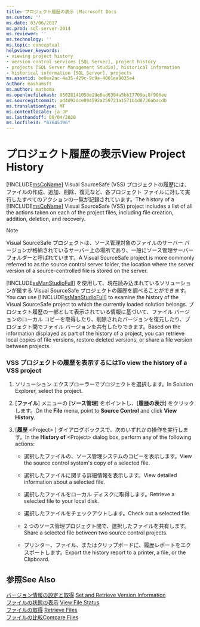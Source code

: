 ```yaml
---
title: プロジェクト履歴の表示 |Microsoft Docs
ms.custom: ''
ms.date: 03/06/2017
ms.prod: sql-server-2014
ms.reviewer: ''
ms.technology: ''
ms.topic: conceptual
helpviewer_keywords:
- viewing project history
- version control services [SQL Server], project history
- projects [SQL Server Management Studio], historical information
- historical information [SQL Server], projects
ms.assetid: be0ea2ac-4a35-429c-9c9e-4001ea9035a4
author: mashamsft
ms.author: mathoma
ms.openlocfilehash: 85028141050e19e6ed6394a5bb17709ac8f906ee
ms.sourcegitcommit: ad4d92dce894592a259721a1571b1d8736abacdb
ms.translationtype: MT
ms.contentlocale: ja-JP
ms.lasthandoff: 08/04/2020
ms.locfileid: "87645196"
---
```

# <a name="view-project-history"></a><span data-ttu-id="9dd98-102">プロジェクト履歴の表示</span><span class="sxs-lookup"><span data-stu-id="9dd98-102">View Project History</span></span>
  <span data-ttu-id="9dd98-103">[!INCLUDE[msCoName](../includes/msconame-md.md)] Visual SourceSafe (VSS) プロジェクトの履歴には、ファイルの作成、追加、削除、復元など、各プロジェクト ファイルに対して実行したすべてのアクションの一覧が記録されています。</span><span class="sxs-lookup"><span data-stu-id="9dd98-103">The history of a [!INCLUDE[msCoName](../includes/msconame-md.md)] Visual SourceSafe (VSS) project includes a list of all the actions taken on each of the project files, including file creation, addition, deletion, and recovery.</span></span>  
  
> [!NOTE]  
>  <span data-ttu-id="9dd98-104">Visual SourceSafe プロジェクトは、ソース管理対象のファイルのサーバー バージョンが格納されているサーバー上の場所であり、一般にソース管理サーバー フォルダーと呼ばれています。</span><span class="sxs-lookup"><span data-stu-id="9dd98-104">A Visual SourceSafe project is more commonly referred to as the source control server folder, the location where the server version of a source-controlled file is stored on the server.</span></span>  
  
 <span data-ttu-id="9dd98-105">[!INCLUDE[ssManStudioFull](../includes/ssmanstudiofull-md.md)] を使用して、現在読み込まれているソリューションが属する Visual SourceSafe プロジェクトの履歴を調べることができます。</span><span class="sxs-lookup"><span data-stu-id="9dd98-105">You can use [!INCLUDE[ssManStudioFull](../includes/ssmanstudiofull-md.md)] to examine the history of the Visual SourceSafe project to which the currently loaded solution belongs.</span></span> <span data-ttu-id="9dd98-106">プロジェクト履歴の一部として表示されている情報に基づいて、ファイル バージョンのローカル コピーを取得したり、削除されたバージョンを復元したり、プロジェクト間でファイル バージョンを共有したりできます。</span><span class="sxs-lookup"><span data-stu-id="9dd98-106">Based on the information displayed as part of the history of a project, you can retrieve local copies of file versions, restore deleted versions, or share a file version between projects.</span></span>  
  
### <a name="to-view-the-history-of-a-vss-project"></a><span data-ttu-id="9dd98-107">VSS プロジェクトの履歴を表示するには</span><span class="sxs-lookup"><span data-stu-id="9dd98-107">To view the history of a VSS project</span></span>  
  
1.  <span data-ttu-id="9dd98-108">ソリューション エクスプローラーでプロジェクトを選択します。</span><span class="sxs-lookup"><span data-stu-id="9dd98-108">In Solution Explorer, select the project.</span></span>  
  
2.  <span data-ttu-id="9dd98-109">[**ファイル**] メニューの [**ソース管理**] をポイントし、[**履歴の表示**] をクリックします。</span><span class="sxs-lookup"><span data-stu-id="9dd98-109">On the **File** menu, point to **Source Control** and click **View History**.</span></span>  
  
3.  <span data-ttu-id="9dd98-110">[**履歴** \<Project> ] ダイアログボックスで、次のいずれかの操作を実行します。</span><span class="sxs-lookup"><span data-stu-id="9dd98-110">In the **History of** \<Project> dialog box, perform any of the following actions:</span></span>  
  
    -   <span data-ttu-id="9dd98-111">選択したファイルの、ソース管理システムのコピーを表示します。</span><span class="sxs-lookup"><span data-stu-id="9dd98-111">View the source control system's copy of a selected file.</span></span>  
  
    -   <span data-ttu-id="9dd98-112">選択したファイルに関する詳細情報を表示します。</span><span class="sxs-lookup"><span data-stu-id="9dd98-112">View detailed information about a selected file.</span></span>  
  
    -   <span data-ttu-id="9dd98-113">選択したファイルをローカル ディスクに取得します。</span><span class="sxs-lookup"><span data-stu-id="9dd98-113">Retrieve a selected file to your local disk.</span></span>  
  
    -   <span data-ttu-id="9dd98-114">選択したファイルをチェックアウトします。</span><span class="sxs-lookup"><span data-stu-id="9dd98-114">Check out a selected file.</span></span>  
  
    -   <span data-ttu-id="9dd98-115">2 つのソース管理プロジェクト間で、選択したファイルを共有します。</span><span class="sxs-lookup"><span data-stu-id="9dd98-115">Share a selected file between two source control projects.</span></span>  
  
    -   <span data-ttu-id="9dd98-116">プリンター、ファイル、またはクリップボードに、履歴レポートをエクスポートします。</span><span class="sxs-lookup"><span data-stu-id="9dd98-116">Export the history report to a printer, a file, or the Clipboard.</span></span>  
  
## <a name="see-also"></a><span data-ttu-id="9dd98-117">参照</span><span class="sxs-lookup"><span data-stu-id="9dd98-117">See Also</span></span>  
 <span data-ttu-id="9dd98-118">[バージョン情報の設定と取得](../../2014/database-engine/set-and-retrieve-version-information.md) </span><span class="sxs-lookup"><span data-stu-id="9dd98-118">[Set and Retrieve Version Information](../../2014/database-engine/set-and-retrieve-version-information.md) </span></span>  
 <span data-ttu-id="9dd98-119">[ファイルの状態の表示](../../2014/database-engine/view-file-status.md) </span><span class="sxs-lookup"><span data-stu-id="9dd98-119">[View File Status](../../2014/database-engine/view-file-status.md) </span></span>  
 <span data-ttu-id="9dd98-120">[ファイルの取得](../../2014/database-engine/retrieve-files.md) </span><span class="sxs-lookup"><span data-stu-id="9dd98-120">[Retrieve Files](../../2014/database-engine/retrieve-files.md) </span></span>  
 [<span data-ttu-id="9dd98-121">ファイルの比較</span><span class="sxs-lookup"><span data-stu-id="9dd98-121">Compare Files</span></span>](../../2014/database-engine/compare-files.md)  
  
  
